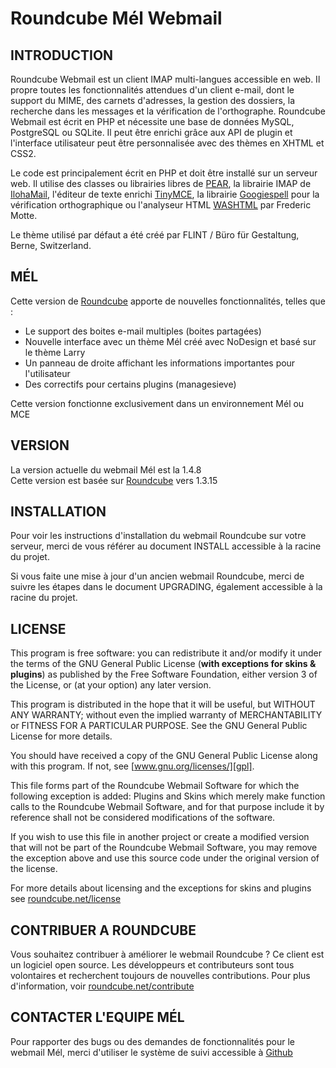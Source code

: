 Roundcube Mél Webmail 
======================

INTRODUCTION
------------
Roundcube Webmail est un client IMAP multi-langues accessible en web. 
Il propre toutes les fonctionnalités attendues d'un client e-mail, 
dont le support du MIME, des carnets d'adresses, la gestion des dossiers,
la recherche dans les messages et la vérification de l'orthographe.
Roundcube Webmail est écrit en PHP et nécessite une base de données MySQL, 
PostgreSQL ou SQLite. Il peut être enrichi grâce aux API de plugin et l'interface
utilisateur peut être personnalisée avec des thèmes en XHTML et CSS2.

Le code est principalement écrit en PHP et doit être installé sur un serveur web.
Il utilise des classes ou librairies libres de [PEAR][pear], la librairie IMAP 
de [IlohaMail][iloha], l'éditeur de texte enrichi [TinyMCE][tinymce], la librairie
[Googiespell][googiespell] pour la vérification orthographique ou l'analyseur HTML
[WASHTML][washtml] par Frederic Motte.

Le thème utilisé par défaut a été créé par FLINT / Büro für
Gestaltung, Berne, Switzerland.


MÉL
---
Cette version de [Roundcube][roundcube] apporte de nouvelles fonctionnalités,
telles que :
 - Le support des boites e-mail multiples (boites partagées)
 - Nouvelle interface avec un thème Mél créé avec NoDesign et basé sur le thème Larry
 - Un panneau de droite affichant les informations importantes pour l'utilisateur
 - Des correctifs pour certains plugins (managesieve)

Cette version fonctionne exclusivement dans un environnement Mél ou MCE 


VERSION
-------
La version actuelle du webmail Mél est la 1.4.8  
Cette version est basée sur [Roundcube][roundcube] vers 1.3.15


INSTALLATION
------------
Pour voir les instructions d'installation du webmail Roundcube sur votre serveur,
merci de vous référer au document INSTALL accessible à la racine du projet.

Si vous faite une mise à jour d'un ancien webmail Roundcube, merci de suivre les étapes
dans le document UPGRADING, également accessible à la racine du projet.


LICENSE
-------
This program is free software: you can redistribute it and/or modify
it under the terms of the GNU General Public License (**with exceptions
for skins & plugins**) as published by the Free Software Foundation,
either version 3 of the License, or (at your option) any later version.

This program is distributed in the hope that it will be useful,
but WITHOUT ANY WARRANTY; without even the implied warranty of
MERCHANTABILITY or FITNESS FOR A PARTICULAR PURPOSE. See the
GNU General Public License for more details.

You should have received a copy of the GNU General Public License
along with this program. If not, see [www.gnu.org/licenses/][gpl].

This file forms part of the Roundcube Webmail Software for which the
following exception is added: Plugins and Skins which merely make
function calls to the Roundcube Webmail Software, and for that purpose
include it by reference shall not be considered modifications of
the software.

If you wish to use this file in another project or create a modified
version that will not be part of the Roundcube Webmail Software, you
may remove the exception above and use this source code under the
original version of the license.

For more details about licensing and the exceptions for skins and plugins
see [roundcube.net/license][license]


CONTRIBUER A ROUNDCUBE
----------------------
Vous souhaitez contribuer à améliorer le webmail Roundcube ?
Ce client est un logiciel open source. Les développeurs et contributeurs
sont tous volontaires et recherchent toujours de nouvelles contributions.
Pour plus d'information, voir [roundcube.net/contribute][contrib]


CONTACTER L'EQUIPE MÉL
----------------------
Pour rapporter des bugs ou des demandes de fonctionnalités pour le webmail Mél, 
merci d'utiliser le système de suivi accessible à [Github][githubissues]


[roundcube]:	http://roundcube.net
[pear]:         http://pear.php.net
[iloha]:        http://sourceforge.net/projects/ilohamail/
[tinymce]:      http://www.tinymce.com/
[googiespell]:  http://orangoo.com/labs/GoogieSpell/
[washtml]:      http://www.ubixis.com/washtml/
[gpl]:          http://www.gnu.org/licenses/
[license]:      http://roundcube.net/license
[contrib]:      http://roundcube.net/contribute
[githubissues]: https://github.com/messagerie-melanie2/Roundcube-Mel/issues